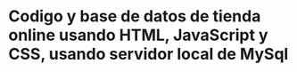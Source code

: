 # Codigo y base de datos de tienda online usando HTML, JavaScript y CSS, usando servidor local de MySql
